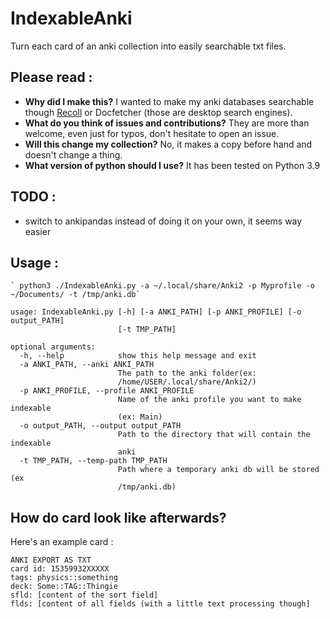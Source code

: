 # IndexableAnki
Turn each card of an anki collection into easily searchable txt files. 

## Please read :
* **Why did I make this?** I wanted to make my anki databases searchable though [Recoll](https://www.lesbonscomptes.com/recoll/) or Docfetcher (those are desktop search engines).
* **What do you think of issues and contributions?** They are more than welcome, even just for typos, don't hesitate to open an issue.
* **Will this change my collection?** No, it makes a copy before hand and doesn't change a thing.
* **What version of python should I use?** It has been tested on Python 3.9

## TODO :
* switch to ankipandas instead of doing it on your own, it seems way easier

## Usage :
    ` python3 ./IndexableAnki.py -a ~/.local/share/Anki2 -p Myprofile -o ~/Documents/ -t /tmp/anki.db`

```
usage: IndexableAnki.py [-h] [-a ANKI_PATH] [-p ANKI_PROFILE] [-o output_PATH]
                        [-t TMP_PATH]

optional arguments:
  -h, --help            show this help message and exit
  -a ANKI_PATH, --anki ANKI_PATH
                        The path to the anki folder(ex:
                        /home/USER/.local/share/Anki2/)
  -p ANKI_PROFILE, --profile ANKI_PROFILE
                        Name of the anki profile you want to make indexable
                        (ex: Main)
  -o output_PATH, --output output_PATH
                        Path to the directory that will contain the indexable
                        anki
  -t TMP_PATH, --temp-path TMP_PATH
                        Path where a temporary anki db will be stored (ex
                        /tmp/anki.db)
```

## How do card look like afterwards?
Here's an example card :

```
ANKI EXPORT AS TXT
card id: 15359932XXXXX
tags: physics::something
deck: Some::TAG::Thingie
sfld: [content of the sort field]
flds: [content of all fields (with a little text processing though]
```
